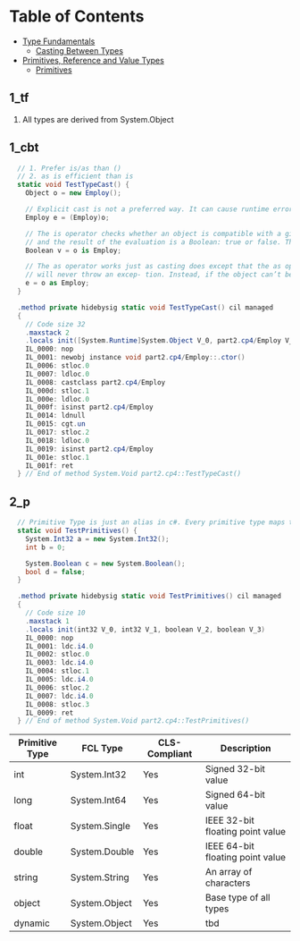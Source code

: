 Table of Contents
=================

* [Type Fundamentals](1_tf)
  * [Casting Between Types](1_cbt)
* [Primitives, Reference and Value Types](2_prvt)
  * [Primitives](2_p)

1_tf
----

1. All types are derived from System.Object

1_cbt
-----

```csharp
  // 1. Prefer is/as than ()
  // 2. as is efficient than is
  static void TestTypeCast() {
    Object o = new Employ();

    // Explicit cast is not a preferred way. It can cause runtime error
    Employ e = (Employ)o;

    // The is operator checks whether an object is compatible with a given type,
    // and the result of the evaluation is a Boolean: true or false. The is operator will never throw an exception.
    Boolean v = o is Employ;

    // The as operator works just as casting does except that the as operator
    // will never throw an excep- tion. Instead, if the object can’t be cast, the result is null. 
    e = o as Employ;
  }

  .method private hidebysig static void TestTypeCast() cil managed
  {
    // Code size 32
    .maxstack 2
    .locals init([System.Runtime]System.Object V_0, part2.cp4/Employ V_1, boolean V_2)
    IL_0000: nop
    IL_0001: newobj instance void part2.cp4/Employ::.ctor()
    IL_0006: stloc.0
    IL_0007: ldloc.0
    IL_0008: castclass part2.cp4/Employ
    IL_000d: stloc.1
    IL_000e: ldloc.0
    IL_000f: isinst part2.cp4/Employ
    IL_0014: ldnull
    IL_0015: cgt.un
    IL_0017: stloc.2
    IL_0018: ldloc.0
    IL_0019: isinst part2.cp4/Employ
    IL_001e: stloc.1
    IL_001f: ret
  } // End of method System.Void part2.cp4::TestTypeCast()
```

2_p
---

```csharp
  // Primitive Type is just an alias in c#. Every primitive type maps to one FCL type.
  static void TestPrimitives() {
    System.Int32 a = new System.Int32();
    int b = 0;

    System.Boolean c = new System.Boolean();
    bool d = false;
  }

  .method private hidebysig static void TestPrimitives() cil managed
  {
    // Code size 10
    .maxstack 1
    .locals init(int32 V_0, int32 V_1, boolean V_2, boolean V_3)
    IL_0000: nop
    IL_0001: ldc.i4.0
    IL_0002: stloc.0
    IL_0003: ldc.i4.0
    IL_0004: stloc.1
    IL_0005: ldc.i4.0
    IL_0006: stloc.2
    IL_0007: ldc.i4.0
    IL_0008: stloc.3
    IL_0009: ret
  } // End of method System.Void part2.cp4::TestPrimitives()
```

  Primitive Type | FCL Type | CLS-Compliant | Description
---------------- | ---------| ------------- | -----------
int | System.Int32 | Yes | Signed 32-bit value
long | System.Int64 | Yes | Signed 64-bit value
float | System.Single | Yes | IEEE 32-bit floating point value
double | System.Double | Yes | IEEE 64-bit floating point value
string | System.String | Yes | An array of characters
object | System.Object | Yes | Base type of all types
dynamic | System.Object | Yes | tbd

